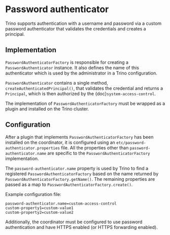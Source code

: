 # Password authenticator

Trino supports authentication with a username and password via a custom
password authenticator that validates the credentials and creates a principal.

## Implementation

`PasswordAuthenticatorFactory` is responsible for creating a
`PasswordAuthenticator` instance. It also defines the name of this
authenticator which is used by the administrator in a Trino configuration.

`PasswordAuthenticator` contains a single method, `createAuthenticatedPrincipal()`,
that validates the credential and returns a `Principal`, which is then
authorized by the {doc}`system-access-control`.

The implementation of `PasswordAuthenticatorFactory` must be wrapped
as a plugin and installed on the Trino cluster.

## Configuration

After a plugin that implements `PasswordAuthenticatorFactory` has been
installed on the coordinator, it is configured using an
`etc/password-authenticator.properties` file. All the
properties other than `password-authenticator.name` are specific to the
`PasswordAuthenticatorFactory` implementation.

The `password-authenticator.name` property is used by Trino to find a
registered `PasswordAuthenticatorFactory` based on the name returned by
`PasswordAuthenticatorFactory.getName()`. The remaining properties are
passed as a map to `PasswordAuthenticatorFactory.create()`.

Example configuration file:

```text
password-authenticator.name=custom-access-control
custom-property1=custom-value1
custom-property2=custom-value2
```

Additionally, the coordinator must be configured to use password authentication
and have HTTPS enabled (or HTTPS forwarding enabled).
